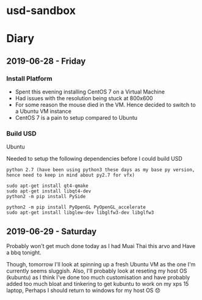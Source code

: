 # usd-sandbox


# Diary


## 2019-06-28 - Friday


### Install Platform 
- Spent this evening installing CentOS 7 on a Virtual Machine
- Had issues with the resolution being stuck at 800x600
- For some reason the mouse died in the VM. Hence decided to switch to a Ubuntu VM instance
- CentOS 7 is a pain to setup compared to Ubuntu


### Build USD
Ubuntu

Needed to setup the following dependencies before I could build USD
```
python 2.7 (have been using python3 these days as my base py version, hence need to keep in mind about py2.7 for vfx)

sudo apt-get install qt4-qmake
sudo apt-get install libqt4-dev
python2 -m pip install PySide

python2 -m pip install PyOpenGL PyOpenGL_accelerate
sudo apt-get install libglew-dev libglfw3-dev libglfw3

```


## 2019-06-29 - Saturday

Probably won't get much done today as I had Muai Thai this arvo and Have a bbq tonight.

Though, tomorrow I'll look at spinning up a fresh Ubuntu VM as the one I'm currently seems sluggish. 
Also, I'll probably look at reseting my host OS (kubuntu) as I think I've done too much customisation and have probably added too much bloat and tinkering to get kubuntu to work on my xps 15 laptop, 
Perhaps I should return to windows for my host OS 😞
